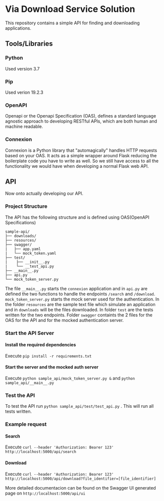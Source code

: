 # Via Download Service Solution

This repository contains a simple API for finding and downloading applications. 

## Tools/Libraries  


### Python

Used version 3.7

### Pip 

Used verion 19.2.3
### OpenAPI
Openapi or the Openapi Specification (OAS), defines a standard language agnostic approach to
developing RESTful APIs, which are both human and machine readable. 


### Connexion
Connexion is a Python library that "automagically" handles HTTP requests based on your OAS. It acts as a
simple wrapper around Flask reducing the boilerplate code you have to write as well. So we still
have access to all the functionality we would have when developing a normal Flask web API. 


## API

Now onto actually developing our API.

### Project Structure

The API has the following structure and is defined using OAS(OpenAPI Specifications)

```text
sample-api/
├── downloads/
├── resources/
├── swagger/
|   ├── app.yaml
|   └── mock_token.yaml
├── test/
|    ├── __init__.py
|    └── __test_api.py
├── __main__.py
├── api.py
└── mock_token_server.py
```

The file `__main__.py` starts the `connexion` application and in `api.py` are defined the two functions to handle the endpoints `/search` and `/download`. `mock_token_server.py` starts the mock server used for the authentication. In the folder `resources` are the sample text file which simulate an application and in `downloads` will be the files downloaded. In folder `test` are the tests written for the two endpoints. Folder `swagger` containts the 2 files for the OAS for the API and for the mocked authentication server. 

### Start the API Server

#### Install the required dependencies
Execute `pip install -r requirements.txt` 

#### Start the server and the mocked auth server
Execute `python sample_api/mock_token_server.py &` and `python sample_api/__main__.py` 

### Test the API

To test the API  run `python sample_api/test/test_api.py` . This will run all tests written.


### Example request

#### Search


Execute `curl --header 'Authorization: Bearer 123'  http://localhost:5000/api/search` 


#### Download

Execute `curl --header 'Authorization: Bearer 123'  http://localhost:5000/api/download?file_identifier=[file_identifier]` 

More detailed documentacion can be found on the Swagger UI generated page on `http://localhost:5000/api/ui`



